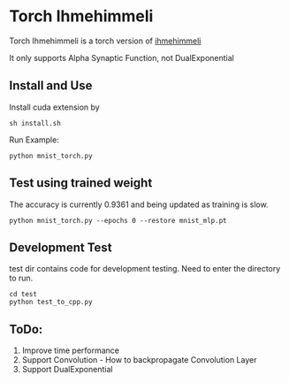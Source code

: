 # Torch Ihmehimmeli
Torch Ihmehimmeli is a torch version of [ihmehimmeli](https://github.com/google/ihmehimmeli)

It only supports Alpha Synaptic Function, not DualExponential
## Install and Use

Install cuda extension by

    sh install.sh

Run Example:

    python mnist_torch.py

## Test using trained weight

The accuracy is currently 0.9361 and being updated as training is slow.

    python mnist_torch.py --epochs 0 --restore mnist_mlp.pt

## Development Test
test dir contains code for development testing. Need to enter the directory to run.

    cd test
    python test_to_cpp.py


## ToDo:
1. Improve time performance
2. Support Convolution - How to backpropagate Convolution Layer
3. Support DualExponential
